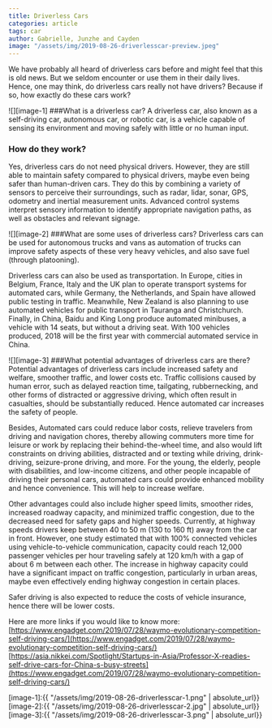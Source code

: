 ```yaml
---
title: Driverless Cars
categories: article
tags: car
author: Gabrielle, Junzhe and Cayden
image: "/assets/img/2019-08-26-driverlesscar-preview.jpeg"
---
```


We have probably all heard of driverless cars before and might feel that this is old news. But we seldom encounter or use them in their daily lives. Hence, one may think, do driverless cars really not have drivers? Because if so, how exactly do these cars work?

![][image-1]
###What is a driverless car?
A driverless car, also known as a self-driving car, autonomous car, or robotic car, is a vehicle capable of sensing its environment and moving safely with little or no human input.

### How do they work?
Yes, driverless cars do not need physical drivers. However, they are still able to maintain safety compared to physical drivers, maybe even being safer than human-driven cars. They do this by combining a variety of sensors to perceive their surroundings, such as radar, lidar, sonar, GPS, odometry and inertial measurement units. Advanced control systems interpret sensory information to identify appropriate navigation paths, as well as obstacles and relevant signage.

![][image-2]
###What are some uses of driverless cars?
Driverless cars can be used for autonomous trucks and vans as automation of trucks can improve safety aspects of these very heavy vehicles, and also save fuel (through platooning).

Driverless cars can also be used as transportation. In Europe, cities in Belgium, France, Italy and the UK plan to operate transport systems for automated cars, while Germany, the Netherlands, and Spain have allowed public testing in traffic. Meanwhile, New Zealand is also planning to use automated vehicles for public transport in Tauranga and Christchurch. Finally, in China, Baidu and King Long produce automated minibuses, a vehicle with 14 seats, but without a driving seat. With 100 vehicles produced, 2018 will be the first year with commercial automated service in China.

![][image-3]
###What potential advantages of driverless cars are there?
Potential advantages of driverless cars include increased safety and welfare, smoother traffic, and lower costs etc. Traffic collisions caused by human error, such as delayed reaction time, tailgating, rubbernecking, and other forms of distracted or aggressive driving, which often result in casualties, should be substantially reduced. Hence automated car increases the safety of people.

Besides, Automated cars could reduce labor costs, relieve travelers from driving and navigation chores, thereby allowing commuters more time for leisure or work by replacing their behind-the-wheel time, and also would lift constraints on driving abilities, distracted and or texting while driving, drink-driving, seizure-prone driving, and more. For the young, the elderly, people with disabilities, and low-income citizens, and other people incapable of driving their personal cars, automated cars could provide enhanced mobility and hence convenience. This will help to increase welfare.

Other advantages could also include higher speed limits, smoother rides, increased roadway capacity, and minimized traffic congestion, due to the decreased need for safety gaps and higher speeds. Currently, at highway speeds drivers keep between 40 to 50 m (130 to 160 ft) away from the car in front. However, one study estimated that with 100% connected vehicles using vehicle-to-vehicle communication, capacity could reach 12,000 passenger vehicles per hour traveling safely at 120 km/h with a gap of about 6 m between each other. The increase in highway capacity could have a significant impact on traffic congestion, particularly in urban areas, maybe even effectively ending highway congestion in certain places.

Safer driving is also expected to reduce the costs of vehicle insurance, hence there will be lower costs.

Here are more links if you would like to know more:
[https://www.engadget.com/2019/07/28/waymo-evolutionary-competition-self-driving-cars/](https://www.engadget.com/2019/07/28/waymo-evolutionary-competition-self-driving-cars/)
[https://asia.nikkei.com/Spotlight/Startups-in-Asia/Professor-X-readies-self-drive-cars-for-China-s-busy-streets](https://www.engadget.com/2019/07/28/waymo-evolutionary-competition-self-driving-cars/)


[image-1]:{{ "/assets/img/2019-08-26-driverlesscar-1.png" | absolute_url}}
[image-2]:{{ "/assets/img/2019-08-26-driverlesscar-2.jpg" | absolute_url}}
[image-3]:{{ "/assets/img/2019-08-26-driverlesscar-3.png" | absolute_url}}